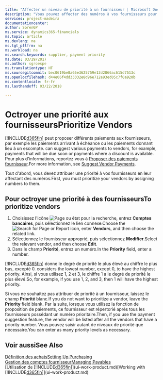 ```yaml
---
title: "Affecter un niveau de priorité à un fournisseur | Microsoft Docs"
description: "Vous pouvez affecter des numéros à vos fournisseurs pour les classer par ordre de priorité et faciliter des propositions de paiement dans Finance and Operations, Business edition."
services: project-madeira
documentationcenter: 
author: SorenGP
ms.service: dynamics365-financials
ms.topic: article
ms.devlang: na
ms.tgt_pltfrm: na
ms.workload: na
ms.search.keywords: supplier, payment priority
ms.date: 03/29/2017
ms.author: sgroespe
ms.translationtype: HT
ms.sourcegitcommit: bec0619be0a65e3625759e13d2866ac615d7513c
ms.openlocfilehash: d44e06f4dd33332e8d96e712e93ed05c7f0a920b
ms.contentlocale: fr-fr
ms.lasthandoff: 03/22/2018

---
```

# <a name="prioritize-vendors"></a><span data-ttu-id="dbeb6-103">Octroyer une priorité aux fournisseurs</span><span class="sxs-lookup"><span data-stu-id="dbeb6-103">Prioritize Vendors</span></span>
[!INCLUDE[d365fin](includes/d365fin_md.md)]<span data-ttu-id="dbeb6-104"> peut proposer différents paiements aux fournisseurs, par exemple les paiements arrivant à échéance ou les paiements donnant lieu à un escompte.</span><span class="sxs-lookup"><span data-stu-id="dbeb6-104"> can suggest various payments to vendors, for example, payments that will be due soon or payments where a discount is available.</span></span> <span data-ttu-id="dbeb6-105">Pour plus d'informations, reportez vous à [Proposer des paiements fournisseur](payables-how-suggest-vendor-payments.md).</span><span class="sxs-lookup"><span data-stu-id="dbeb6-105">For more information, see [Suggest Vendor Payments](payables-how-suggest-vendor-payments.md).</span></span>

<span data-ttu-id="dbeb6-106">Tout d'abord, vous devez attribuer une priorité à vos fournisseurs en leur affectant des numéros.</span><span class="sxs-lookup"><span data-stu-id="dbeb6-106">First, you must prioritize your vendors by assigning numbers to them.</span></span>

## <a name="to-prioritize-vendors"></a><span data-ttu-id="dbeb6-107">Pour octroyer une priorité à des fournisseurs</span><span class="sxs-lookup"><span data-stu-id="dbeb6-107">To prioritize vendors</span></span>
1. <span data-ttu-id="dbeb6-108">Choisissez l'icône ![Page ou état pour la recherche](media/ui-search/search_small.png "Page ou état pour la recherche"), entrez **Comptes bancaires**, puis sélectionnez le lien connexe.</span><span class="sxs-lookup"><span data-stu-id="dbeb6-108">Choose the ![Search for Page or Report](media/ui-search/search_small.png "Search for Page or Report icon") icon, enter **Vendors**, and then choose the related link.</span></span>
2. <span data-ttu-id="dbeb6-109">Sélectionnez le fournisseur approprié, puis sélectionnez **Modifier**.</span><span class="sxs-lookup"><span data-stu-id="dbeb6-109">Select the relevant vendor, and then choose **Edit**.</span></span>
3. <span data-ttu-id="dbeb6-110">Dans le champ **Priorité**, entrez un numéro.</span><span class="sxs-lookup"><span data-stu-id="dbeb6-110">In the **Priority** field, enter a number.</span></span>

[!INCLUDE[d365fin](includes/d365fin_md.md)]<span data-ttu-id="dbeb6-111"> donne le degré de priorité le plus élevé au chiffre le plus bas, excepté 0.</span><span class="sxs-lookup"><span data-stu-id="dbeb6-111"> considers the lowest number, except 0, to have the highest priority.</span></span> <span data-ttu-id="dbeb6-112">Ainsi, si vous utilisez 1, 2 et 3, le chiffre 1 a le degré de priorité le plus élevé.</span><span class="sxs-lookup"><span data-stu-id="dbeb6-112">So, for example, if you use 1, 2, and 3, then 1 will have the highest priority.</span></span>

<span data-ttu-id="dbeb6-113">Si vous ne souhaitez pas attribuer de priorité à un fournisseur, laissez le champ **Priorité** blanc.</span><span class="sxs-lookup"><span data-stu-id="dbeb6-113">If you do not want to prioritize a vendor, leave the **Priority** field blank.</span></span> <span data-ttu-id="dbeb6-114">Par la suite, lorsque vous utilisez la fonction de proposition de paiements, ce fournisseur est répertorié après tous les fournisseurs possédant un numéro prioritaire.</span><span class="sxs-lookup"><span data-stu-id="dbeb6-114">Then, if you use the payment suggestion feature, the vendor will be listed after all the vendors that have a priority number.</span></span> <span data-ttu-id="dbeb6-115">Vous pouvez saisir autant de niveaux de priorité que nécessaire.</span><span class="sxs-lookup"><span data-stu-id="dbeb6-115">You can enter as many priority levels as necessary.</span></span>

## <a name="see-also"></a><span data-ttu-id="dbeb6-116">Voir aussi</span><span class="sxs-lookup"><span data-stu-id="dbeb6-116">See Also</span></span>
[<span data-ttu-id="dbeb6-117">Définition des achats</span><span class="sxs-lookup"><span data-stu-id="dbeb6-117">Setting Up Purchasing</span></span>](purchasing-setup-purchasing.md)  
[<span data-ttu-id="dbeb6-118">Gestion des comptes fournisseur</span><span class="sxs-lookup"><span data-stu-id="dbeb6-118">Managing Payables</span></span>](payables-manage-payables.md)  
<span data-ttu-id="dbeb6-119">[Utilisation de [!INCLUDE[d365fin](includes/d365fin_md.md)]](ui-work-product.md)</span><span class="sxs-lookup"><span data-stu-id="dbeb6-119">[Working with [!INCLUDE[d365fin](includes/d365fin_md.md)]](ui-work-product.md)</span></span>

